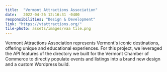 ```yaml
---
title:  "Vermont Attractions Association"
date:   2022-04-26 12:16:31 -0400
responsibilities: "Design & Development"
link: "https://vtattractions.org/"
tile-photo: assets/images/vaa tile.png
---
```

Vermont Attractions Association represents Vermont's iconic destinations, offering unique and educational experiences. For this project, we leveraged the API features of the directory we built for the Vermont Chamber of Commerce to directly populate events and listings into a brand new design and a custom Wordpress build.